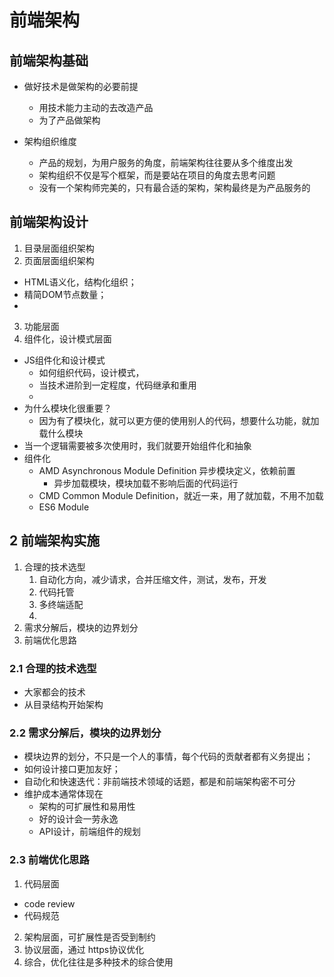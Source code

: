 # 前端架构


## 前端架构基础
* 做好技术是做架构的必要前提
  * 用技术能力主动的去改造产品
  * 为了产品做架构

* 架构组织维度
  * 产品的规划，为用户服务的角度，前端架构往往要从多个维度出发
  * 架构组织不仅是写个框架，而是要站在项目的角度去思考问题
  * 没有一个架构师完美的，只有最合适的架构，架构最终是为产品服务的


## 前端架构设计
1. 目录层面组织架构
2. 页面层面组织架构
  * HTML语义化，结构化组织；
  * 精简DOM节点数量；
  * 
3. 功能层面
4. 组件化，设计模式层面
  * JS组件化和设计模式
    * 如何组织代码，设计模式，
    * 当技术进阶到一定程度，代码继承和重用
    * 
  * 为什么模块化很重要？
    * 因为有了模块化，就可以更方便的使用别人的代码，想要什么功能，就加载什么模块
  * 当一个逻辑需要被多次使用时，我们就要开始组件化和抽象
  * 组件化
    * AMD Asynchronous Module Definition 异步模块定义，依赖前置
      * 异步加载模块，模块加载不影响后面的代码运行
    * CMD Common Module Definition，就近一来，用了就加载，不用不加载
    * ES6 Module




## 2 前端架构实施
1. 合理的技术选型
   1. 自动化方向，减少请求，合并压缩文件，测试，发布，开发
   2. 代码托管
   3. 多终端适配
   4. 
2. 需求分解后，模块的边界划分
3. 前端优化思路


### 2.1 合理的技术选型
* 大家都会的技术
* 从目录结构开始架构


### 2.2 需求分解后，模块的边界划分
* 模块边界的划分，不只是一个人的事情，每个代码的贡献者都有义务提出；
* 如何设计接口更加友好；
* 自动化和快速迭代：非前端技术领域的话题，都是和前端架构密不可分
* 维护成本通常体现在
  * 架构的可扩展性和易用性
  * 好的设计会一劳永逸
  * API设计，前端组件的规划


### 2.3 前端优化思路
1. 代码层面
  * code review
  * 代码规范
  
2. 架构层面，可扩展性是否受到制约
3. 协议层面，通过 https协议优化
4. 综合，优化往往是多种技术的综合使用